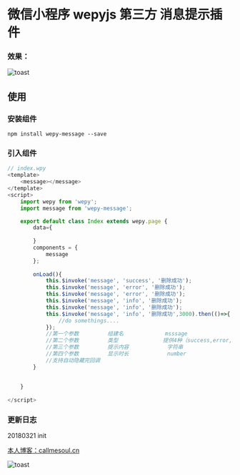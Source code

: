 # 微信小程序 wepyjs 第三方 消息提示插件

### 效果：
![toast](http://oyz3pjs26.bkt.clouddn.com/blog/180321/9mf0KAbIhj.gif)






## 使用

### 安装组件
```
npm install wepy-message --save
```

### 引入组件
```javascript
// index.wpy
<template>
    <message></message>
</template>
<script>
    import wepy from 'wepy';
    import message from 'wepy-message';

    export default class Index extends wepy.page {
        data={
            
        }
        components = {
            message
        };
        
        onLoad(){
            this.$invoke('message', 'success', '删除成功');
            this.$invoke('message', 'error', '删除成功');
            this.$invoke('message', 'error', '删除成功');
            this.$invoke('message', 'info', '删除成功');
            this.$invoke('message', 'info', '删除成功');
            this.$invoke('message', 'info', '删除成功',3000).then(()=>{
                //do somethings....
            });
            //第一个参数         组建名             msssage                             必填
            //第二个参数         类型              提供4种（success,error,info,warning） 必填
            //第三个参数         提示内容            字符串                              必填
            //第四个参数         显示时长            number                             选填
            //支持自动隐藏完回调
        }
        
       
    }
    
</script>
```



### 更新日志
20180321            init


[本人博客：callmesoul.cn](http://callmesoul.cn)

![toast](http://nowechat.oss-cn-shenzhen.aliyuncs.com/qrcode_for_gh_b4c00b84720c_258.jpg)


